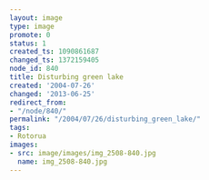 ```yaml
---
layout: image
type: image
promote: 0
status: 1
created_ts: 1090861687
changed_ts: 1372159405
node_id: 840
title: Disturbing green lake
created: '2004-07-26'
changed: '2013-06-25'
redirect_from:
- "/node/840/"
permalink: "/2004/07/26/disturbing_green_lake/"
tags:
- Rotorua
images:
- src: image/images/img_2508-840.jpg
  name: img_2508-840.jpg
---
```



